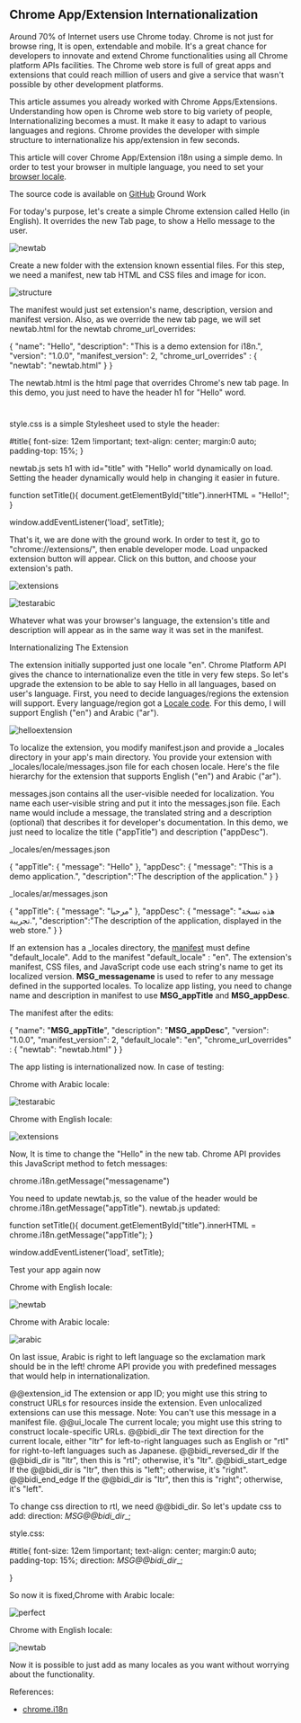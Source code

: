 ## Chrome App/Extension Internationalization

Around 70% of Internet users use Chrome today. Chrome is not just for browse ring, It is open, extendable and mobile. It's a great chance for developers to innovate and extend Chrome functionalities using all Chrome platform APIs facilities. The Chrome web store is full of great apps and extensions that could reach million of users and give a service that wasn't possible by other development platforms.

This article assumes you already worked with Chrome Apps/Extensions. Understanding how open is Chrome web store to big variety of people, Internationalizing becomes a must. It make it easy to adapt to various languages and regions. Chrome provides the developer with simple structure to internationalize his app/extension in few seconds.

This article will cover Chrome App/Extension i18n using a simple demo.  In order to test your browser in multiple language, you need to set your [browser locale](https://developer.chrome.com/extensions/i18n#locales-testing).


The source code is available on [GitHub](https://github.com/NuhaKhaled/Hello)
Ground Work

For today's purpose, let's create a simple Chrome extension called Hello (in English). It overrides the new Tab page, to show a Hello message to the user.

![newtab](https://cloud.githubusercontent.com/assets/626005/15888808/1b586816-2d71-11e6-9d57-63022aaf4b4d.png)

Create a new folder with the extension known essential files. For this step, we need a manifest, new tab HTML and CSS files and image for icon.

![structure](https://cloud.githubusercontent.com/assets/626005/15888810/1b738c54-2d71-11e6-8f44-5097217bc556.png)

The manifest would just set extension's name, description, version and manifest version. Also, as we override the new tab page, we will set newtab.html for the newtab chrome_url_overrides:

{
"name": "Hello",
"description": "This is a demo extension for i18n.",
"version": "1.0.0",
"manifest_version": 2,
"chrome_url_overrides" : {
   "newtab": "newtab.html"
   }
}

The newtab.html is the html page that overrides Chrome's new tab page. In this demo, you just need to have the header h1 for "Hello" word.

<!DOCTYPE HTML>
<html>
     <head>
        <title id="page-title">Hello</title>
        <link rel="stylesheet" type="text/css" href="css/style.css">
        <script type="text/javascript" src="js/newtab.js"></script>
    </head>
    <body>
        <h1 id="title"> </h1>
    </body>
</html>

style.css is a simple Stylesheet used to style the header:

#title{
    font-size: 12em !important;
    text-align: center;
    margin:0 auto;
    padding-top: 15%;
}

newtab.js sets h1 with id="title" with "Hello" world dynamically on load. Setting the header dynamically would help in changing it easier in future.


function setTitle(){
    document.getElementById("title").innerHTML = "Hello!";
}

window.addEventListener('load', setTitle);


That's it, we are done with the ground work. In order to test it, go to "chrome://extensions/", then enable developer mode. Load unpacked extension button will appear. Click on this button, and choose your extension's path.

![extensions](https://cloud.githubusercontent.com/assets/626005/15888802/1b365fbe-2d71-11e6-8a92-baa1690ccb4b.png)

![testarabic](https://cloud.githubusercontent.com/assets/626005/15888811/1b889888-2d71-11e6-90c1-4d4afc06d491.png)

Whatever what was your browser's language, the extension's title and description will appear as in the same way it was set in the manifest. 

Internationalizing The Extension

The extension initially supported just one locale "en". Chrome Platform API gives the chance to internationalize even the title in very few steps. So let's upgrade the extension to be able to say Hello in all languages, based on user's language. First, you need to decide languages/regions the extension will support. Every language/region got a [Locale code](https://developer.chrome.com/webstore/i18n#localeTable). For this demo, I will support English ("en") and Arabic ("ar").

![helloextension](https://cloud.githubusercontent.com/assets/626005/15888805/1b472c18-2d71-11e6-992b-e335ad7e7230.png)

To localize the extension, you modify manifest.json and provide a _locales directory in your app's main directory. You provide your extension with _locales/locale/messages.json file for each chosen locale. Here's the file hierarchy for the extension that supports English ("en") and Arabic ("ar").

messages.json contains all the user-visible needed for localization.  You name each user-visible string and put it into the messages.json file. Each name would include a message, the translated string and a description (optional) that describes it for developer's documentation. In this demo, we just need to localize the title ("appTitle") and description ("appDesc").

_locales/en/messages.json

{
    "appTitle": {
        "message": "Hello"
    },
    "appDesc": {
        "message": "This is a demo application.",
        "description":"The description of the application."
    }
}

_locales/ar/messages.json

{
    "appTitle": {
        "message": "مرحبا"
    },
    "appDesc": {
        "message": "هذه نسخة تجريبة.",
        "description":"The description of the application, displayed in the web store."
     }
}

If an extension has a _locales directory, the [manifest](https://developer.chrome.com/extensions/manifest) must define "default_locale". Add to the manifest "default_locale" : "en". The extension's manifest, CSS files, and JavaScript code use each string's name to get its localized version.  __MSG_messagename__ is used to refer to any message defined in the supported locales. To localize app listing, you need to change name and description in manifest to use __MSG_appTitle__ and __MSG_appDesc__.

The manifest after the edits:


{
    "name": "__MSG_appTitle__",
    "description": "__MSG_appDesc__",
    "version": "1.0.0",
    "manifest_version": 2,
    "default_locale": "en",
    "chrome_url_overrides" : {
          "newtab": "newtab.html"
    }
}

The app listing is internationalized now. In case of testing:

Chrome with Arabic locale:

![testarabic](https://cloud.githubusercontent.com/assets/626005/15888811/1b889888-2d71-11e6-90c1-4d4afc06d491.png)

Chrome with English locale:

![extensions](https://cloud.githubusercontent.com/assets/626005/15888802/1b365fbe-2d71-11e6-8a92-baa1690ccb4b.png)

Now, It is time to change the "Hello" in the new tab. Chrome API provides this JavaScript method to fetch messages:

chrome.i18n.getMessage("messagename")

You need to update newtab.js, so the value of the header would be chrome.i18n.getMessage("appTitle"). newtab.js updated:

function setTitle(){
    document.getElementById("title").innerHTML = chrome.i18n.getMessage("appTitle");
}

window.addEventListener('load', setTitle);

Test your app again now

Chrome with English locale:

![newtab](https://cloud.githubusercontent.com/assets/626005/15888808/1b586816-2d71-11e6-9d57-63022aaf4b4d.png)

Chrome with Arabic locale:

![arabic](https://cloud.githubusercontent.com/assets/626005/15888800/1b0c7adc-2d71-11e6-9c2d-07593dff395a.png)

On last issue, Arabic is right to left language so the exclamation mark should be in the left! chrome API provide you with predefined messages that would help in internationalization. 

@@extension_id  The extension or app ID; you might use this string to construct URLs for resources inside the extension. Even unlocalized extensions can use this message. 
Note: You can't use this message in a manifest file.
@@ui_locale The current locale; you might use this string to construct locale-specific URLs.
@@bidi_dir  The text direction for the current locale, either "ltr" for left-to-right languages such as English or "rtl" for right-to-left languages such as Japanese.
@@bidi_reversed_dir If the @@bidi_dir is "ltr", then this is "rtl"; otherwise, it's "ltr".
@@bidi_start_edge   If the @@bidi_dir is "ltr", then this is "left"; otherwise, it's "right".
@@bidi_end_edge If the @@bidi_dir is "ltr", then this is "right"; otherwise, it's "left".

To change css direction to rtl, we need @@bidi_dir. So let's update css to add:
direction: __MSG_@@bidi_dir__;

style.css:

#title{
font-size: 12em !important;
text-align: center;
margin:0 auto;
padding-top: 15%;
direction: __MSG_@@bidi_dir__;

}

So now it is fixed,Chrome with Arabic locale:

![perfect](https://cloud.githubusercontent.com/assets/626005/15888809/1b649384-2d71-11e6-95d0-87fd6af574ac.png)

Chrome with English locale: 

![newtab](https://cloud.githubusercontent.com/assets/626005/15888808/1b586816-2d71-11e6-9d57-63022aaf4b4d.png)

Now it is possible to just add as many locales as you want without worrying about the functionality.

References:

- [chrome.i18n](https://developer.chrome.com/extensions/i18n)